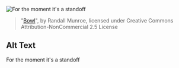 ![For the moment it's a standoff](https://imgs.xkcd.com/comics/bowl.jpg)
> "[Bowl](https://xkcd.com/39/)", by Randall Munroe, licensed under Creative Commons Attribution-NonCommercial 2.5 License

## Alt Text
For the moment it's a standoff
